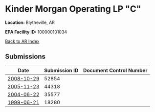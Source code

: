 # Kinder Morgan Operating LP "C"

**Location:** Blytheville, AR

**EPA Facility ID:** 100000101034

[Back to AR Index](../../index.md)

## Submissions

| Date | Submission ID | Document Control Number |
|------|--------------|-------------------------|
| [2008-10-29](submissions/52854.md) | 52854 |  |
| [2005-11-23](submissions/44318.md) | 44318 |  |
| [2004-06-22](submissions/35577.md) | 35577 |  |
| [1999-06-21](submissions/18280.md) | 18280 |  |

